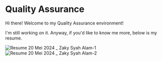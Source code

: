 # Quality Assurance
Hi there! Welcome to my Quality Assurance environment! 

I'm still working on it. Anyway, if you'd like to know me more, below is my resume.

![Resume 20 Mei 2024 _ Zaky Syah Alam-1](https://github.com/zakysyahalam/QA/assets/66183876/0fdf00f7-6337-4df5-8410-4bc8285692b9)
![Resume 20 Mei 2024 _ Zaky Syah Alam-2](https://github.com/zakysyahalam/QA/assets/66183876/d798eefb-4175-4dba-a3c8-e5f9132d7670)




